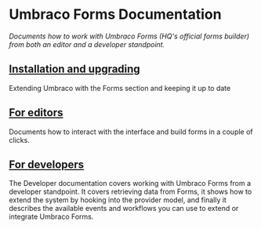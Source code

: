 # Umbraco Forms Documentation

_Documents how to work with Umbraco Forms (HQ's official forms builder) from both an editor and a developer standpoint._

## [Installation and upgrading](Installation/index.md)
Extending Umbraco with the Forms section and keeping it up to date

## [For editors](Editor/index.md)
Documents how to interact with the interface and build forms in a couple of clicks.

## [For developers](Developer/index.md)
The Developer documentation covers working with Umbraco Forms from a developer standpoint. It covers retrieving data from Forms, it shows how to extend the system by hooking into the provider model, and finally it describes the available events and workflows you can use to extend or integrate Umbraco Forms. 
